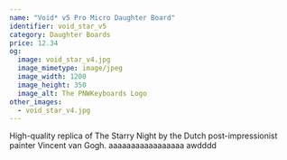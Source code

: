 ```yaml
---
name: "Void* v5 Pro Micro Daughter Board"
identifier: void_star_v5
category: Daughter Boards
price: 12.34
og:
  image: void_star_v4.jpg
  image_mimetype: image/jpeg
  image_width: 1200
  image_height: 350
  image_alt: The PNWKeyboards Logo
other_images:
  - void_star_v4.jpg
---
```

High-quality replica of The Starry Night by the Dutch post-impressionist painter Vincent van Gogh.
aaaaaaaaaaaaaaaaa
awdddd
